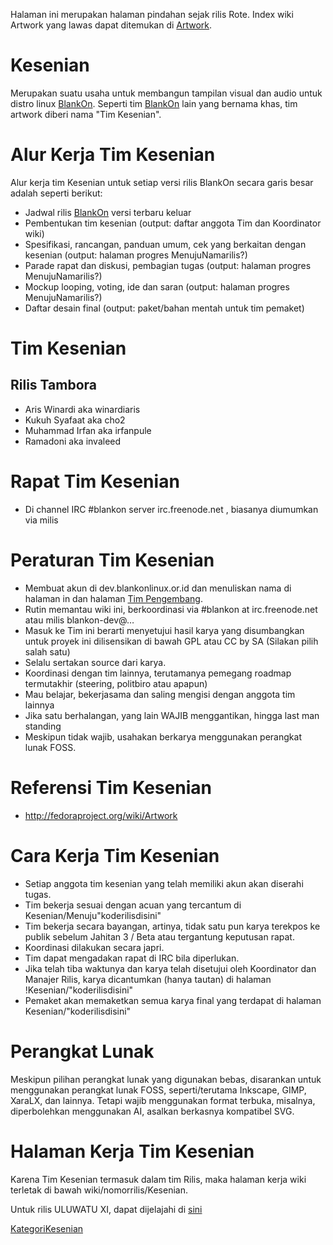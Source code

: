    Halaman ini merupakan halaman pindahan sejak rilis Rote. Index wiki Artwork yang lawas dapat ditemukan di [Artwork]().
# Kesenian

   Merupakan suatu usaha untuk membangun tampilan visual dan audio untuk distro linux [BlankOn](http://dev.blankonlinux.or.id/wiki/BlankOn). Seperti tim [BlankOn](http://dev.blankonlinux.or.id/wiki/BlankOn) lain yang bernama khas, tim artwork diberi      nama "Tim Kesenian".
# Alur Kerja Tim Kesenian

Alur kerja tim Kesenian untuk setiap versi rilis BlankOn secara garis besar adalah seperti berikut:

  * Jadwal rilis [BlankOn](http://dev.blankonlinux.or.id/wiki/BlankOn) versi terbaru keluar
  * Pembentukan tim kesenian (output: daftar anggota Tim dan Koordinator wiki)
  * Spesifikasi, rancangan, panduan umum, cek yang berkaitan dengan kesenian (output: halaman progres MenujuNamarilis?)
  * Parade rapat dan diskusi, pembagian tugas (output: halaman progres MenujuNamarilis?)
  * Mockup looping, voting, ide dan saran (output: halaman progres MenujuNamarilis?)
  * Daftar desain final (output: paket/bahan mentah untuk tim pemaket) 

# Tim Kesenian
## Rilis Tambora

   * Aris Winardi aka winardiaris
   * Kukuh Syafaat aka cho2
   * Muhammad Irfan aka irfanpule
   * Ramadoni aka invaleed 

# Rapat Tim Kesenian

   * Di channel IRC #blankon server irc.freenode.net , biasanya diumumkan via milis 

# Peraturan Tim Kesenian

   * Membuat akun di dev.blankonlinux.or.id dan menuliskan nama di halaman in dan halaman [Tim Pengembang]().
   * Rutin memantau wiki ini, berkoordinasi via #blankon at irc.freenode.net atau milis blankon-dev@…
   * Masuk ke Tim ini berarti menyetujui hasil karya yang disumbangkan untuk proyek ini dilisensikan di bawah GPL atau CC by SA (Silakan pilih salah satu)
   * Selalu sertakan source dari karya.
   * Koordinasi dengan tim lainnya, terutamanya pemegang roadmap termutakhir (steering, politbiro atau apapun)
   * Mau belajar, bekerjasama dan saling mengisi dengan anggota tim lainnya
   * Jika satu berhalangan, yang lain WAJIB menggantikan, hingga last man standing
   * Meskipun tidak wajib, usahakan berkarya menggunakan perangkat lunak FOSS. 

# Referensi Tim Kesenian

   * http://fedoraproject.org/wiki/Artwork

# Cara Kerja Tim Kesenian

   * Setiap anggota tim kesenian yang telah memiliki akun akan diserahi tugas.
   * Tim bekerja sesuai dengan acuan yang tercantum di Kesenian/Menuju"koderilisdisini"
   * Tim bekerja secara bayangan, artinya, tidak satu pun karya terekpos ke publik sebelum Jahitan 3 / Beta atau tergantung keputusan rapat.
   * Koordinasi dilakukan secara japri.
   * Tim dapat mengadakan rapat di IRC bila diperlukan.
   * Jika telah tiba waktunya dan karya telah disetujui oleh Koordinator dan Manajer Rilis, karya dicantumkan (hanya tautan) di halaman !Kesenian/"koderilisdisini"
   * Pemaket akan memaketkan semua karya final yang terdapat di halaman Kesenian/"koderilisdisini" 

# Perangkat Lunak

Meskipun pilihan perangkat lunak yang digunakan bebas, disarankan untuk menggunakan perangkat lunak FOSS, seperti/terutama  Inkscape, GIMP, XaraLX, dan lainnya. Tetapi wajib menggunakan format terbuka, misalnya, diperbolehkan menggunakan AI, asalkan  berkasnya kompatibel SVG.
# Halaman Kerja Tim Kesenian

Karena Tim Kesenian termasuk dalam tim Rilis, maka halaman kerja wiki terletak di bawah wiki/nomorrilis/Kesenian.

Untuk rilis ULUWATU XI, dapat dijelajahi di [sini]()

[KategoriKesenian]()

